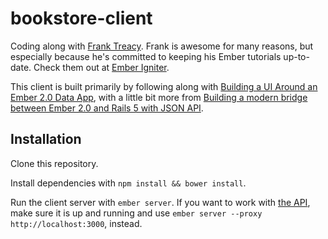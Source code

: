 # bookstore-client

Coding along with [Frank Treacy](https://github.com/frank06). Frank is awesome for many reasons, but especially because he's committed to keeping his Ember tutorials up-to-date. Check them out at [Ember Igniter](http://emberigniter.com).

This client is built primarily by following along with [Building a UI Around an Ember 2.0 Data App](http://emberigniter.com/building-user-interface-around-ember-data-app/), with a little bit more from [Building a modern bridge between Ember 2.0 and Rails 5 with JSON API](http://emberigniter.com/modern-bridge-ember-and-rails-5-with-json-api/).

## Installation

Clone this repository.

Install dependencies with `npm install && bower install`.

Run the client server with `ember server`. If you want to work with [the API](https://github.com/jrhorn424/bookstore-api), make sure it is up and running and use `ember server --proxy http://localhost:3000`, instead.

